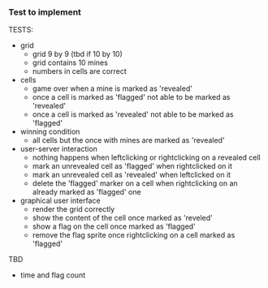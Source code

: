 
### Test to implement
TESTS:
- grid
  - grid 9 by 9 (tbd if 10 by 10)
  - grid contains 10 mines
  - numbers in cells are correct 
- cells
  - game over when a mine is marked as 'revealed'
  - once a cell is marked as 'flagged' not able to be marked as 'revealed'
  - once a cell is marked as 'revealed' not able to be marked as 'flagged'
- winning condition
  - all cells but the once with mines are marked as 'revealed'
- user-server interaction
  - nothing happens when leftclicking or rightclicking on a revealed cell
  - mark an unrevealed cell as 'flagged' when rightclicked on it
  - mark an unrevealed cell as 'revealed' when leftclicked on it
  - delete the 'flagged' marker on a cell when rightclicking on an already marked as 'flagged' one
- graphical user interface
  - render the grid correctly 
  - show the content of the cell once marked as 'reveled'
  - show a flag on the cell once marked as 'flagged'
  - remove the flag sprite once rightclicking on a cell marked as 'flagged'

TBD
- time and flag count 
  
